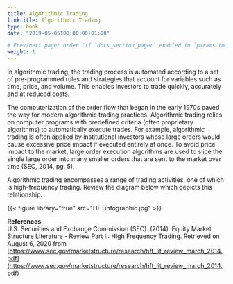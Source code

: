 ```yaml
---
title: Algorithmic Trading
linktitle: Algorithmic Trading
type: book
date: "2019-05-05T00:00:00+01:00"

# Prev/next pager order (if `docs_section_pager` enabled in `params.toml`)
weight: 1
---
```


<p>In algorithmic trading, the trading process is automated according to a set of pre-programmed rules and strategies that account for variables such as time, price, and volume. This enables investors to trade quickly, accurately and at reduced costs. </p>

The computerization of the order flow that began in the early 1970s paved the way for modern algorithmic trading practices. Algorithmic trading relies on computer programs with predefined criteria (often proprietary algorithms) to automatically execute trades. For example, algorithmic trading is often applied by institutional investors whose large orders would cause excessive price impact if executed entirely at once. To avoid price impact to the market, large order execution algorithms are used to slice the single large order into many smaller orders that are sent to the market over time (SEC, 2014, pg. 5).
 
Algorithmic trading encompasses a range of trading activities, one of which is high-frequency trading. Review the diagram below which depicts this relationship.

{{< figure library="true" src="HFTinfographic.jpg" >}}

**References** </br>
U.S. Securities and Exchange Commission (SEC). (2014). Equity Market Structure Literature - Review Part II: High Frequency Trading. Retrieved on August 6, 2020 from [https://www.sec.gov/marketstructure/research/hft_lit_review_march_2014.pdf](https://www.sec.gov/marketstructure/research/hft_lit_review_march_2014.pdf)












